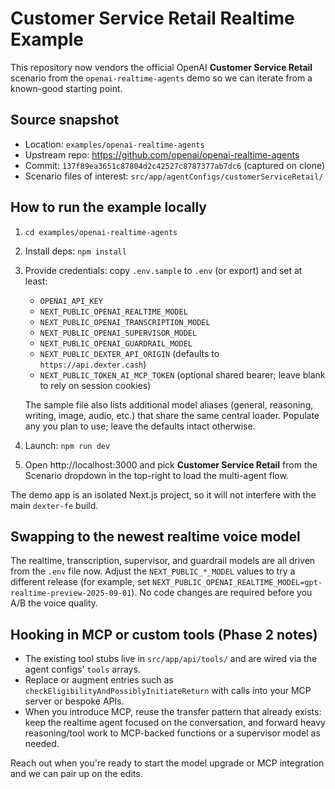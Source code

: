# Customer Service Retail Realtime Example

This repository now vendors the official OpenAI **Customer Service Retail** scenario from the `openai-realtime-agents` demo so we can iterate from a known-good starting point.

## Source snapshot
- Location: `examples/openai-realtime-agents`
- Upstream repo: https://github.com/openai/openai-realtime-agents
- Commit: `137f89ea3651c87804d2c42527c8787377ab7dc6` (captured on clone)
- Scenario files of interest: `src/app/agentConfigs/customerServiceRetail/`

## How to run the example locally
1. `cd examples/openai-realtime-agents`
2. Install deps: `npm install`
3. Provide credentials: copy `.env.sample` to `.env` (or export) and set at least:
   - `OPENAI_API_KEY`
   - `NEXT_PUBLIC_OPENAI_REALTIME_MODEL`
   - `NEXT_PUBLIC_OPENAI_TRANSCRIPTION_MODEL`
   - `NEXT_PUBLIC_OPENAI_SUPERVISOR_MODEL`
   - `NEXT_PUBLIC_OPENAI_GUARDRAIL_MODEL`
   - `NEXT_PUBLIC_DEXTER_API_ORIGIN` (defaults to `https://api.dexter.cash`)
   - `NEXT_PUBLIC_TOKEN_AI_MCP_TOKEN` (optional shared bearer; leave blank to rely on session cookies)

   The sample file also lists additional model aliases (general, reasoning, writing, image, audio, etc.) that share the same central loader. Populate any you plan to use; leave the defaults intact otherwise.
4. Launch: `npm run dev`
5. Open http://localhost:3000 and pick **Customer Service Retail** from the Scenario dropdown in the top-right to load the multi-agent flow.

The demo app is an isolated Next.js project, so it will not interfere with the main `dexter-fe` build.

## Swapping to the newest realtime voice model
The realtime, transcription, supervisor, and guardrail models are all driven from the `.env` file now. Adjust the `NEXT_PUBLIC_*_MODEL` values to try a different release (for example, set `NEXT_PUBLIC_OPENAI_REALTIME_MODEL=gpt-realtime-preview-2025-09-01`). No code changes are required before you A/B the voice quality.

## Hooking in MCP or custom tools (Phase 2 notes)
- The existing tool stubs live in `src/app/api/tools/` and are wired via the agent configs' `tools` arrays.
- Replace or augment entries such as `checkEligibilityAndPossiblyInitiateReturn` with calls into your MCP server or bespoke APIs.
- When you introduce MCP, reuse the transfer pattern that already exists: keep the realtime agent focused on the conversation, and forward heavy reasoning/tool work to MCP-backed functions or a supervisor model as needed.

Reach out when you're ready to start the model upgrade or MCP integration and we can pair up on the edits.
